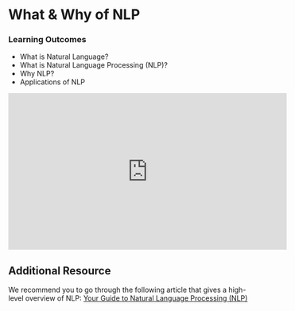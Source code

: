 # What & Why of NLP

### Learning Outcomes

* What is Natural Language?
* What is Natural Language Processing (NLP)?
* Why NLP?
* Applications of NLP


<iframe width="560" height="315" src="https://www.youtube.com/embed/w29OKB17j5M" title="YouTube video player" frameborder="0" allow="accelerometer; autoplay; clipboard-write; encrypted-media; gyroscope; picture-in-picture" allowfullscreen></iframe>

## Additional Resource

We recommend you to go through the following article that gives a high-level overview of NLP: [Your Guide to Natural Language Processing \(NLP\)](https://towardsdatascience.com/your-guide-to-natural-language-processing-nlp-48ea2511f6e1)